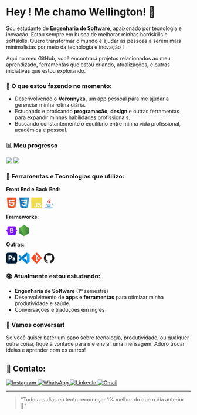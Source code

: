 # Hey ! Me chamo Wellington! 👋

Sou estudante de **Engenharia de Software**, apaixonado por tecnologia e inovação. Estou sempre em busca de melhorar minhas hardskills e softskills. Quero transformar o mundo e ajudar as pessoas a serem mais minimalistas por meio da tecnologia e inovação ! 

Aqui no meu GitHub, você encontrará projetos relacionados ao meu aprendizado, ferramentas que estou criando, atualizações, e outras iniciativas que estou explorando.


### 🚀 O que estou fazendo no momento:
- Desenvolvendo o **Veronnyka**, um app pessoal para me ajudar a gerenciar minha rotina diária.
- Estudando e praticando **programação**, **design** e outras ferramentas para expandir minhas habilidades profissionais.
- Buscando constantemente o equilíbrio entre minha vida profissional, acadêmica e pessoal.

### 📊 Meu progresso 
<div>
   <!-- Estatísticas -->
    <img src="https://github-readme-stats.vercel.app/api?username=welldssvieira&show_icons=true&count_private=true&hide_title=true&hide=prs&theme=dark" />
    <img src="https://github-readme-stats.vercel.app/api/top-langs/?username=welldssvieira&layout=compact&theme=dark" /> 
</div>

### 🔧 Ferramentas e Tecnologias que utilizo:

**Front End e Back End**:
  <div>
    <img align="center" alt="Welldssvieira-HTML" height="30" width="30" src="https://raw.githubusercontent.com/devicons/devicon/master/icons/html5/html5-original.svg">
    <img align="center" alt="Welldssvieira-CSS" height="30" width="30" src="https://raw.githubusercontent.com/devicons/devicon/master/icons/css3/css3-original.svg">
    <img align="center" alt="Welldssvieira-Js" height="30" width="30" src="https://raw.githubusercontent.com/devicons/devicon/master/icons/javascript/javascript-plain.svg">
    <img align="center" alt="Welldssvieira-Java" height="30" width="30" src="https://raw.githubusercontent.com/devicons/devicon/master/icons/java/java-original.svg">
  </div>

**Frameworks**:
  <div>
    <img align="center" alt="Welldssvieira-Bootstrap" height="30" width="30" src="https://raw.githubusercontent.com/devicons/devicon/master/icons/bootstrap/bootstrap-original.svg">
    <img align="center" alt="Welldssvieira-Nodejs" height="30" width="30" src="https://raw.githubusercontent.com/devicons/devicon/master/icons/nodejs/nodejs-original.svg">
  </div>

**Outras**:
  <div>
    <img align="center" alt="Welldssvieira-Photoshop" height="30" width="30" src="https://raw.githubusercontent.com/devicons/devicon/master/icons/photoshop/photoshop-plain.svg">
    <img align="center" alt="Welldssvieira-VSCode" height="30" width="30" src="https://raw.githubusercontent.com/devicons/devicon/master/icons/vscode/vscode-original.svg">
    <img align="center" alt="Welldssvieira-Git" height="30" width="30" src="https://raw.githubusercontent.com/devicons/devicon/master/icons/git/git-original.svg">
    <img align="center" alt="Welldssvieira-GitHub" height="30" width="30" src="https://raw.githubusercontent.com/devicons/devicon/master/icons/github/github-original.svg">
  </div>   

### 📚 Atualmente estou estudando:
- **Engenharia de Software** (1º semestre)
- Desenvolvimento de **apps e ferramentas** para otimizar minha produtividade e saúde.
- Conversações e traduções em inglês

### 💬 Vamos conversar!
Se você quiser bater um papo sobre tecnologia, produtividade, ou qualquer outra coisa, fique à vontade para me enviar uma mensagem. Adoro trocar ideias e aprender com os outros!

## 💼 Contato:
<div>
  <!-- Redes Sociais -->
  <a href="https://www.instagram.com/welldssvieira" target="_blank">
    <img src="https://img.shields.io/badge/-Instagram-%23E4405F?style=for-the-badge&logo=instagram&logoColor=white" alt="Instagram" />
  </a>
  <a href="https://wa.me/5585987252056" target="_blank">
    <img src="https://img.shields.io/badge/-WhatsApp-%2384C84B?style=for-the-badge&logo=whatsapp&logoColor=white" alt="WhatsApp" />
  </a>
  <a href="https://www.linkedin.com/in/welldssvieira" target="_blank">
    <img src="https://img.shields.io/badge/-LinkedIn-%230077B5?style=for-the-badge&logo=linkedin&logoColor=white" alt="LinkedIn" />
  </a>
  <a href="mailto:welldssvieira@gmail.com" target="_blank">
    <img src="https://img.shields.io/badge/-Gmail-%23333?style=for-the-badge&logo=gmail&logoColor=white" alt="Gmail" />
  </a>
</div>

---

> "Todos os dias eu tento recomeçar 1% melhor do que o dia anterior 🚀"
